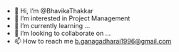 - 👋 Hi, I’m @BhavikaThakkar
- 👀 I’m interested in Project Management
- 🌱 I’m currently learning ...
- 💞️ I’m looking to collaborate on ...
- 📫 How to reach me b.ganagadharai1996@gmail.com

<!---
BhavikaThakkar/BhavikaThakkar is a ✨ special ✨ repository because its `README.md` (this file) appears on your GitHub profile.
You can click the Preview link to take a look at your changes.
--->
